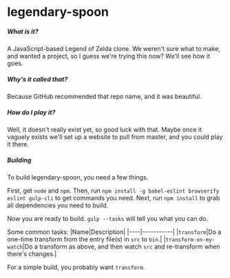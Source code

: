 # legendary-spoon
##### What is it?
A JavaScript-based Legend of Zelda clone. We weren't sure what to make, and wanted a project, so I guess we're trying this now? We'll see how it goes.

##### Why's it called that?
Because GitHub recommended that repo name, and it was beautiful.

##### How do I play it?
Well, it doesn't really exist yet, so good luck with that. Maybe once it vaguely exists we'll set up a website to pull from master, and you could play it there.

##### Building
To build legendary-spoon, you need a few things.

First, get `node` and `npm`. Then, run `npm install -g babel-eslint browserify eslint gulp-cli` to get commands you need.
Next, run `npm install` to grab all dependencies you need to build.

Now you are ready to build. `gulp --tasks` will tell you what you can do.

Some common tasks:
|Name|Description|
|----|-----------|
|`transform`|Do a one-time transform from the entry file(s) in `src` to `bin`.|
|`transform-on-my-watch`|Do a transform as above, and then watch `src` and re-transform when there's changes.|

For a simple build, you probably want `transform`.
